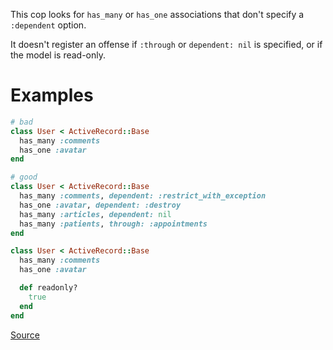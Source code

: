 
This cop looks for `has_many` or `has_one` associations that don't
specify a `:dependent` option.

It doesn't register an offense if `:through` or `dependent: nil`
is specified, or if the model is read-only.

# Examples

```ruby
# bad
class User < ActiveRecord::Base
  has_many :comments
  has_one :avatar
end

# good
class User < ActiveRecord::Base
  has_many :comments, dependent: :restrict_with_exception
  has_one :avatar, dependent: :destroy
  has_many :articles, dependent: nil
  has_many :patients, through: :appointments
end

class User < ActiveRecord::Base
  has_many :comments
  has_one :avatar

  def readonly?
    true
  end
end
```

[Source](http://www.rubydoc.info/gems/rubocop/RuboCop/Cop/Rails/HasManyOrHasOneDependent)